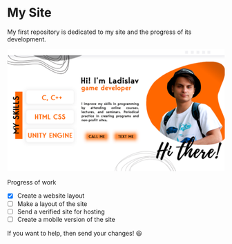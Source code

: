 # My Site
My first repository is dedicated to my site and the progress of its development.
 
 ![myLayout](https://github.com/Kobyborali/mySite/blob/main/layouts/mySiteJuliaLayouts.png)
 
 Progress of work
- [X] Create a website layout
- [ ] Make a layout of the site
- [ ] Send a verified site for hosting
- [ ] Create a mobile version of the site

If you want to help, then send your changes! :smiley:
